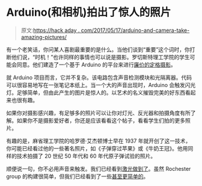 # Arduino(和相机)拍出了惊人的照片

> 原文:[https://hack aday . com/2017/05/17/arduino-and-camera-take-amazing-pictures/](https://hackaday.com/2017/05/17/arduino-and-camera-take-amazing-pictures/)

有一个老笑话，你问某人喜剧最重要的是什么。当他们谈到“重要”这个词时，你打断他们说，“时机！”也许同样的事情也可以说是摄影。罗切斯特理工学院的学生可能会同意。他们建造了一个基于 Arduino 的平台来进行[廉价的定格摄影](https://petapixel.com/2017/05/10/build-simple-sound-trigger-high-speed-photos-arduino/)。

就 Arduino 项目而言，它并不复杂。该电路包含声音检测模块和光隔离器。代码可以很容易地写在一张笔记本纸上。当一个大的声音出现时，Arduino 会触发闪光灯。足够简单，但由此产生的图片是惊人的。以艺术的名义摧毁完美的好东西看起来也很有趣。

如果你对摄影感兴趣，有足够多的照片可以让你对灯光、反光器和拍摄角度有所了解。如果你不是摄影爱好者，你还是应该看看这个帖子，看看学生们拍的更多照片。

有趣的是，麻省理工学院的哈罗德·艾杰顿博士早在 1937 年就开创了这一技术，你可能已经看过他的一些著名照片，如《子弹穿过苹果》或《牛奶王冠》。他用同样的技术拍摄了 20 世纪 50 年代和 60 年代原子弹试验的照片。

顺便说一句，你不必用声音来触发。我们已经看到[激光做到了](https://hackaday.com/2013/05/31/high-speed-photography-with-friggin-lasers/)。虽然 Rochester group 的构建很简单，但我们已经看到了一些[甚至更简单的](https://hackaday.com/2011/08/08/sound-activated-flash-for-high-speed-photography/)。